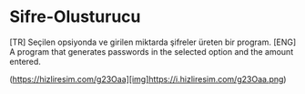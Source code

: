 # Sifre-Olusturucu
[TR] Seçilen opsiyonda ve girilen miktarda şifreler üreten bir program. [ENG]  A program that generates passwords in the selected option and the amount entered.

(https://hizliresim.com/g23Oaa][img]https://i.hizliresim.com/g23Oaa.png)
